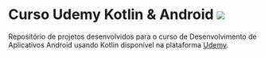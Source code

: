 # Curso Udemy Kotlin & Android <img src="https://skillicons.dev/icons?i=androidstudio,kotlin">
Repositório de projetos desenvolvidos para o curso de Desenvolvimento de Aplicativos Android usando Kotlin disponível na plataforma [Udemy](https://www.udemy.com/course/curso-desenvolvedor-kotlin/?referralCode=93ACF28BBD0F98EDAF01).
